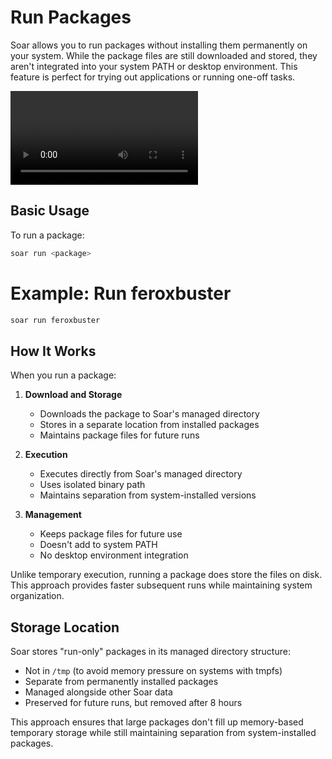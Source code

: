 # Run Packages

Soar allows you to run packages without installing them permanently on your system. While the package files are still downloaded and stored, they aren't integrated into your system PATH or desktop environment. This feature is perfect for trying out applications or running one-off tasks.

<div>
    <video src="/videos/run.mp4" controls></video>
</div>

## Basic Usage

To run a package:

```sh
soar run <package>
```

# Example: Run feroxbuster
```sh
soar run feroxbuster
```

## How It Works

When you run a package:

1. **Download and Storage**
   - Downloads the package to Soar's managed directory
   - Stores in a separate location from installed packages
   - Maintains package files for future runs

2. **Execution**
   - Executes directly from Soar's managed directory
   - Uses isolated binary path
   - Maintains separation from system-installed versions

3. **Management**
   - Keeps package files for future use
   - Doesn't add to system PATH
   - No desktop environment integration

<div class="warning">
    Unlike temporary execution, running a package does store the files on disk. This approach provides faster subsequent runs while maintaining system organization.
</div>

## Storage Location

Soar stores "run-only" packages in its managed directory structure:
- Not in `/tmp` (to avoid memory pressure on systems with tmpfs)
- Separate from permanently installed packages
- Managed alongside other Soar data
- Preserved for future runs, but removed after 8 hours

<div class="warning">
    This approach ensures that large packages don't fill up memory-based temporary storage while still maintaining separation from system-installed packages.
</div>
